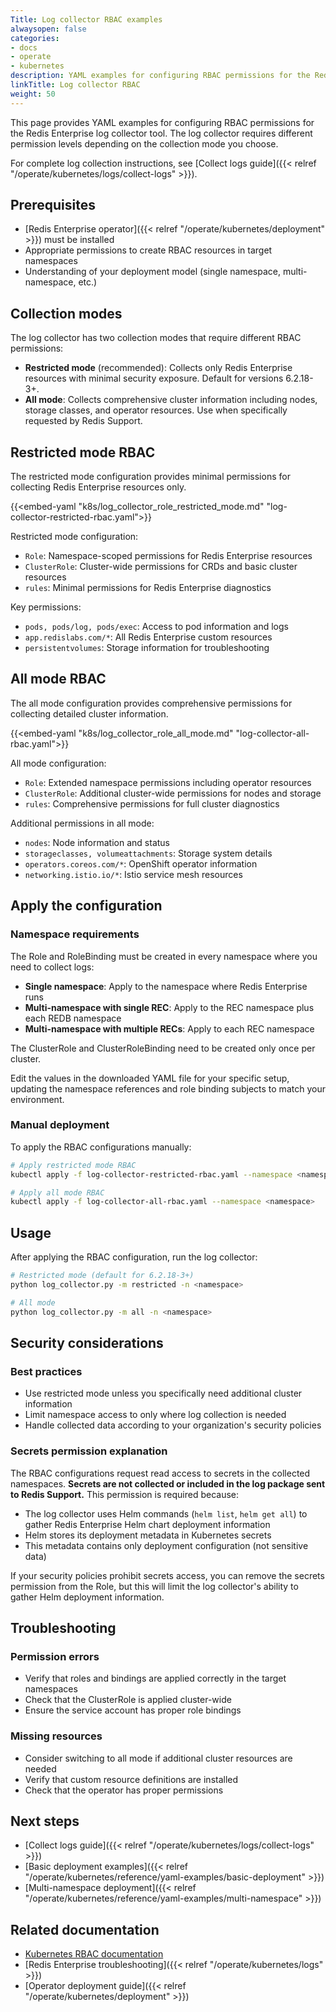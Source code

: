 ```yaml
---
Title: Log collector RBAC examples
alwaysopen: false
categories:
- docs
- operate
- kubernetes
description: YAML examples for configuring RBAC permissions for the Redis Enterprise log collector tool in restricted and all modes.
linkTitle: Log collector RBAC
weight: 50
---
```


This page provides YAML examples for configuring RBAC permissions for the Redis Enterprise log collector tool. The log collector requires different permission levels depending on the collection mode you choose.

For complete log collection instructions, see [Collect logs guide]({{< relref "/operate/kubernetes/logs/collect-logs" >}}).

## Prerequisites

- [Redis Enterprise operator]({{< relref "/operate/kubernetes/deployment" >}}) must be installed
- Appropriate permissions to create RBAC resources in target namespaces
- Understanding of your deployment model (single namespace, multi-namespace, etc.)

## Collection modes

The log collector has two collection modes that require different RBAC permissions:

- **Restricted mode** (recommended): Collects only Redis Enterprise resources with minimal security exposure. Default for versions 6.2.18-3+.
- **All mode**: Collects comprehensive cluster information including nodes, storage classes, and operator resources. Use when specifically requested by Redis Support.

## Restricted mode RBAC

The restricted mode configuration provides minimal permissions for collecting Redis Enterprise resources only.

{{<embed-yaml "k8s/log_collector_role_restricted_mode.md" "log-collector-restricted-rbac.yaml">}}

Restricted mode configuration:

- `Role`: Namespace-scoped permissions for Redis Enterprise resources
- `ClusterRole`: Cluster-wide permissions for CRDs and basic cluster resources
- `rules`: Minimal permissions for Redis Enterprise diagnostics

Key permissions:

- `pods, pods/log, pods/exec`: Access to pod information and logs
- `app.redislabs.com/*`: All Redis Enterprise custom resources
- `persistentvolumes`: Storage information for troubleshooting

## All mode RBAC

The all mode configuration provides comprehensive permissions for collecting detailed cluster information.

{{<embed-yaml "k8s/log_collector_role_all_mode.md" "log-collector-all-rbac.yaml">}}

All mode configuration:

- `Role`: Extended namespace permissions including operator resources
- `ClusterRole`: Additional cluster-wide permissions for nodes and storage
- `rules`: Comprehensive permissions for full cluster diagnostics

Additional permissions in all mode:

- `nodes`: Node information and status
- `storageclasses, volumeattachments`: Storage system details
- `operators.coreos.com/*`: OpenShift operator information
- `networking.istio.io/*`: Istio service mesh resources

## Apply the configuration

### Namespace requirements

The Role and RoleBinding must be created in every namespace where you need to collect logs:

- **Single namespace**: Apply to the namespace where Redis Enterprise runs
- **Multi-namespace with single REC**: Apply to the REC namespace plus each REDB namespace  
- **Multi-namespace with multiple RECs**: Apply to each REC namespace

The ClusterRole and ClusterRoleBinding need to be created only once per cluster.

Edit the values in the downloaded YAML file for your specific setup, updating the namespace references and role binding subjects to match your environment.

### Manual deployment

To apply the RBAC configurations manually:

```bash
# Apply restricted mode RBAC
kubectl apply -f log-collector-restricted-rbac.yaml --namespace <namespace>

# Apply all mode RBAC  
kubectl apply -f log-collector-all-rbac.yaml --namespace <namespace>
```

## Usage

After applying the RBAC configuration, run the log collector:

```bash
# Restricted mode (default for 6.2.18-3+)
python log_collector.py -m restricted -n <namespace>

# All mode
python log_collector.py -m all -n <namespace>
```

## Security considerations

### Best practices

- Use restricted mode unless you specifically need additional cluster information
- Limit namespace access to only where log collection is needed
- Handle collected data according to your organization's security policies

### Secrets permission explanation

The RBAC configurations request read access to secrets in the collected namespaces. **Secrets are not collected or included in the log package sent to Redis Support.** This permission is required because:

- The log collector uses Helm commands (`helm list`, `helm get all`) to gather Redis Enterprise Helm chart deployment information
- Helm stores its deployment metadata in Kubernetes secrets
- This metadata contains only deployment configuration (not sensitive data)

If your security policies prohibit secrets access, you can remove the secrets permission from the Role, but this will limit the log collector's ability to gather Helm deployment information.

## Troubleshooting

### Permission errors

- Verify that roles and bindings are applied correctly in the target namespaces
- Check that the ClusterRole is applied cluster-wide
- Ensure the service account has proper role bindings

### Missing resources

- Consider switching to all mode if additional cluster resources are needed
- Verify that custom resource definitions are installed
- Check that the operator has proper permissions

## Next steps

- [Collect logs guide]({{< relref "/operate/kubernetes/logs/collect-logs" >}})
- [Basic deployment examples]({{< relref "/operate/kubernetes/reference/yaml-examples/basic-deployment" >}})
- [Multi-namespace deployment]({{< relref "/operate/kubernetes/reference/yaml-examples/multi-namespace" >}})

## Related documentation

- [Kubernetes RBAC documentation](https://kubernetes.io/docs/reference/access-authn-authz/rbac/)
- [Redis Enterprise troubleshooting]({{< relref "/operate/kubernetes/logs" >}})
- [Operator deployment guide]({{< relref "/operate/kubernetes/deployment" >}})

